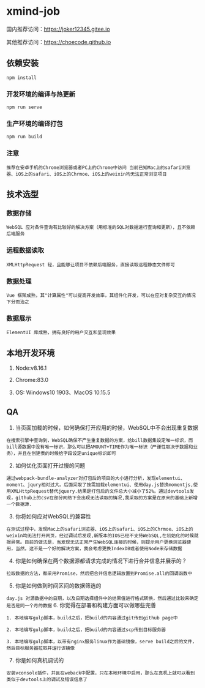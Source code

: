 # xmind-job

国内推荐访问：https://joker12345.gitee.io

其他推荐访问：https://choecode.github.io


## 依赖安装
```
npm install
```

### 开发环境的编译与热更新
```
npm run serve
```

### 生产环境的编译打包
```
npm run build
```

### 注意
`
推荐在安卓手机的Chrome浏览器或者PC上的Chrome中访问
当前已知Mac上的safari浏览器、iOS上的safari、iOS上的Chrmoe、iOS上的weixin均无法正常浏览项目
`



## 技术选型
###     数据存储
`WebSQL 应对条件查询有比较好的解决方案（用标准的SQL对数据进行查询和更新），且不依赖后端服务`
###     远程数据读取
`XMLHttpRequest 轻，且能够让项目不依赖后端服务，直接读取远程静态文件即可`
###      数据处理
`Vue 框架成熟，其"计算属性"可以提高开发效率，其组件化开发，可以在应对复杂交互的情况下分而治之`
###      数据展示
`ElementUI 库成熟，拥有良好的用户交互和呈现效果`

## 本地开发环境
1. Node:v8.16.1

2. Chrome:83.0

3. OS: Windows10 1903、MacOS 10.15.5


## QA
1. 当页面加载的时候，如何确保打开应用的时候，WebSQL中不会出现重复数据

`在搜索引擎中查询到，WebSQL确保不产生重复数据的方案，给bill数据集设定唯一标识，而bill源数据中没有唯一标识，那么可以把AMOUNT+TIME作为唯一标识（严谨性取决于数据和业务），并且在创建表的时候给字段设定unique标识即可`

2. 如何优化页面打开过慢的问题

`通过webpack-bundle-analyzer对打包后的项目的大小进行分析，发现elementui、moment、jqury相对过大。后面采取了按需加载elementui、使用day.js替换momentjs,使用XMLHttpRequest替代jquery.结果是打包后的文件总大小减小了52%。通过devtools发现，github上的csv在部分网络下会出现无法读取的情况,我采取的方案是在原来的基础上新增一个数据源.`

3. 你将如何应对WebSQL的兼容性

`在测试过程中，发现Mac上的safari浏览器、iOS上的safari、iOS上的Chrmoe、iOS上的weixin均无法打开网页，经过调试后发现,新版本的IOS已经不支持WebSQL,在初始化的时候就报异常。目前的做法是，当发现无法正常产生WebSQL连接的时候，则提示用户更换浏览器使用，当然，这不是一个好的解决方案，我会考虑更换IndexDB或者使用Node来存储数据`

4. 你是如何确保在两个数据源都请求完成的情况下进行合并信息并展示的？

`拉取数据的方法，都采用Promise，然后把合并信息逻辑放置到Promise.all的回调函数中`

5. 你是如何做到时间区间的数据筛选的

`day.js 对源数据中的日期，以及日期选择组件中的结果值进行格式转换，然后通过比较来确定是否是同一个月的数据`
6. 你觉得在部署和构建方面可以做哪些完善

`1. 本地编写gulp脚本，build之后，把build的内容通过git传到github page中`

`2. 本地编写gulp脚本，build之后，把build的内容通过scp传到目标服务器`

`3. 本地编写gulp脚本，以带有nginx服务linux作为基础镜像，serve build之后的文件，然后目标服务器拉取并运行该镜像`

7. 你是如何真机调试的

`安装vconsole插件，并且在weback中配置，只在本地环境中启用，那么在真机上就可以看到类似于devtools上的调试及错误信息了`
